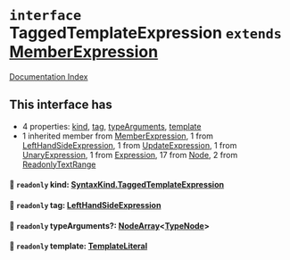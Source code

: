 # `interface` TaggedTemplateExpression `extends` [MemberExpression](../interface.MemberExpression/README.md)

[Documentation Index](../README.md)

## This interface has

- 4 properties:
[kind](#-readonly-kind-syntaxkindtaggedtemplateexpression),
[tag](#-readonly-tag-lefthandsideexpression),
[typeArguments](#-readonly-typearguments-nodearraytypenode),
[template](#-readonly-template-templateliteral)
- 1 inherited member from [MemberExpression](../interface.MemberExpression/README.md), 1 from [LeftHandSideExpression](../interface.LeftHandSideExpression/README.md), 1 from [UpdateExpression](../interface.UpdateExpression/README.md), 1 from [UnaryExpression](../interface.UnaryExpression/README.md), 1 from [Expression](../interface.Expression/README.md), 17 from [Node](../interface.Node/README.md), 2 from [ReadonlyTextRange](../interface.ReadonlyTextRange/README.md)


#### 📄 `readonly` kind: [SyntaxKind.TaggedTemplateExpression](../enum.SyntaxKind/README.md#taggedtemplateexpression--216)



#### 📄 `readonly` tag: [LeftHandSideExpression](../interface.LeftHandSideExpression/README.md)



#### 📄 `readonly` typeArguments?: [NodeArray](../interface.NodeArray/README.md)\<[TypeNode](../interface.TypeNode/README.md)>



#### 📄 `readonly` template: [TemplateLiteral](../type.TemplateLiteral/README.md)



